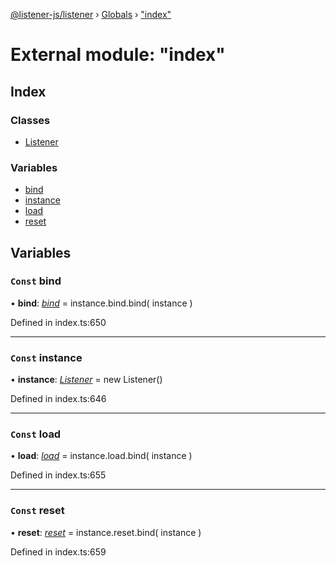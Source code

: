 [@listener-js/listener](../README.md) › [Globals](../globals.md) › ["index"](_index_.md)

# External module: "index"

## Index

### Classes

* [Listener](../classes/_index_.listener.md)

### Variables

* [bind](_index_.md#const-bind)
* [instance](_index_.md#const-instance)
* [load](_index_.md#const-load)
* [reset](_index_.md#const-reset)

## Variables

### `Const` bind

• **bind**: *[bind](../classes/_index_.listener.md#bind)* =  instance.bind.bind(
  instance
)

Defined in index.ts:650

___

### `Const` instance

• **instance**: *[Listener](../classes/_index_.listener.md)* =  new Listener()

Defined in index.ts:646

___

### `Const` load

• **load**: *[load](../classes/_index_.listener.md#load)* =  instance.load.bind(
  instance
)

Defined in index.ts:655

___

### `Const` reset

• **reset**: *[reset](../classes/_index_.listener.md#reset)* =  instance.reset.bind(
  instance
)

Defined in index.ts:659
